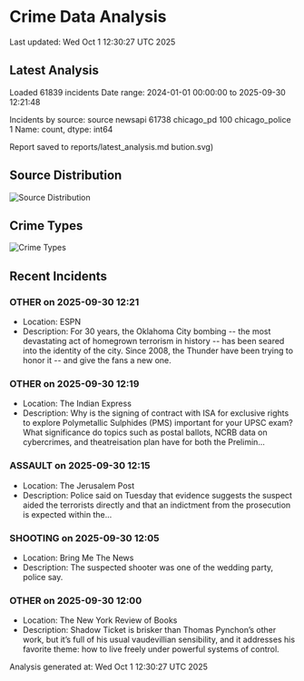 # Crime Data Analysis
Last updated: Wed Oct  1 12:30:27 UTC 2025

## Latest Analysis

Loaded 61839 incidents
Date range: 2024-01-01 00:00:00 to 2025-09-30 12:21:48

Incidents by source:
source
newsapi           61738
chicago_pd          100
chicago_police        1
Name: count, dtype: int64

Report saved to reports/latest_analysis.md
bution.svg)

## Source Distribution
![Source Distribution](images/source_distribution.svg)

## Crime Types
![Crime Types](images/crime_types.svg)

## Recent Incidents

### OTHER on 2025-09-30 12:21
- Location: ESPN
- Description: For 30 years, the Oklahoma City bombing -- the most devastating act of homegrown terrorism in history -- has been seared into the identity of the city. Since 2008, the Thunder have been trying to honor it -- and give the fans a new one.


### OTHER on 2025-09-30 12:19
- Location: The Indian Express
- Description: Why is the signing of contract with ISA for exclusive rights to explore Polymetallic Sulphides (PMS) important for your UPSC exam? What significance do topics such as postal ballots, NCRB data on cybercrimes, and theatreisation plan have for both the Prelimin…


### ASSAULT on 2025-09-30 12:15
- Location: The Jerusalem Post
- Description: Police said on Tuesday that evidence suggests the suspect aided the terrorists directly and that an indictment from the prosecution is expected within the...


### SHOOTING on 2025-09-30 12:05
- Location: Bring Me The News
- Description: The suspected shooter was one of the wedding party, police say.


### OTHER on 2025-09-30 12:00
- Location: The New York Review of Books
- Description: Shadow Ticket is brisker than Thomas Pynchon’s other work, but it’s full of his usual vaudevillian sensibility, and it addresses his favorite theme: how to live freely under powerful systems of control.

Analysis generated at: Wed Oct  1 12:30:27 UTC 2025
